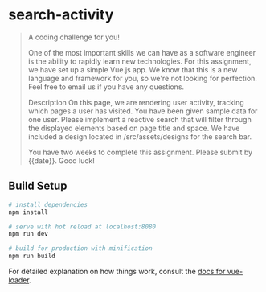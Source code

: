 # search-activity

> A coding challenge for you!
>
> One of the most important skills we can have as a software engineer is the ability to rapidly learn new technologies. 
> For this assignment, we have set up a simple Vue.js app. We know that this is a new language and framework for you, 
> so we're not looking for perfection. Feel free to email us if you have any questions. 
>
> Description 
> On this page, we are rendering user activity, tracking which pages a user has visited. You have been given sample data
> for one user. Please implement a reactive search that will filter through the displayed elements based on page title 
> and space. We have included a design located in /src/assets/designs for the search bar.
> 
> You have two weeks to complete this assignment. Please submit by {{date}}. Good luck!
>

## Build Setup

``` bash
# install dependencies
npm install

# serve with hot reload at localhost:8080
npm run dev

# build for production with minification
npm run build
```

For detailed explanation on how things work, consult the [docs for vue-loader](http://vuejs.github.io/vue-loader).
